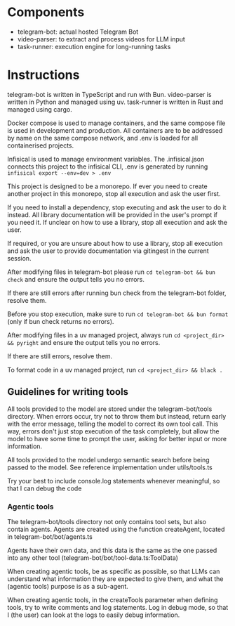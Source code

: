 # Components

- telegram-bot: actual hosted Telegram Bot
- video-parser: to extract and process videos for LLM input
- task-runner: execution engine for long-running tasks

# Instructions

telegram-bot is written in TypeScript and run with Bun.
video-parser is written in Python and managed using uv.
task-runner is written in Rust and managed using cargo.

Docker compose is used to manage containers, and the same compose file is used in development and production.
All containers are to be addressed by name on the same compose network, and .env is loaded for all containerised projects.

Infisical is used to manage environment variables. The .infisical.json connects this project to the infisical CLI,
.env is generated by running `infisical export --env=dev > .env`

This project is designed to be a monorepo. If ever you need to create another project in this monorepo, stop all execution and ask the user first.

If you need to install a dependency, stop executing and ask the user to do it instead. All library documentation will be provided in the user's prompt if you need it. If unclear on how to use a library, stop all execution and ask the user.

If required, or you are unsure about how to use a library, stop all execution and ask the user to provide documentation via gitingest in the current session.

After modifying files in telegram-bot please run `cd telegram-bot && bun check` and ensure the output tells you no errors.

If there are still errors after running bun check from the telegram-bot folder, resolve them.

Before you stop execution, make sure to run `cd telegram-bot && bun format` (only if bun check returns no errors).

After modifying files in a uv managed project, always run `cd <project_dir> && pyright` and ensure the output tells you no errors.

If there are still errors, resolve them.

To format code in a uv managed project, run `cd <project_dir> && black .`

## Guidelines for writing tools

All tools provided to the model are stored under the telegram-bot/tools directory. When errors occur, try not to throw them but instead,
return early with the error message, telling the model to correct its own tool call. This way, errors don't just stop execution of the
task completely, but allow the model to have some time to prompt the user, asking for better input or more information.

All tools provided to the model undergo semantic search before being passed to the model. See reference implementation under
utils/tools.ts

Try your best to include console.log statements whenever meaningful, so that I can debug the code

### Agentic tools

The telegram-bot/tools directory not only contains tool sets, but also contain agents. Agents are created using the function createAgent,
located in telegram-bot/bot/agents.ts

Agents have their own data, and this data is the same as the one passed into any other tool (telegram-bot/bot/tool-data.ts:ToolData)

When creating agentic tools, be as specific as possible, so that LLMs can understand what information they are expected to give them,
and what the (agentic tools) purpose is as a sub-agent.

When creating agentic tools, in the createTools parameter when defining tools, try to write comments and log statements.
Log in debug mode, so that I (the user) can look at the logs to easily debug information.
